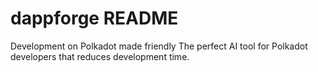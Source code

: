 # dappforge README

Development on Polkadot made friendly
The perfect AI tool for Polkadot developers that reduces development time.
